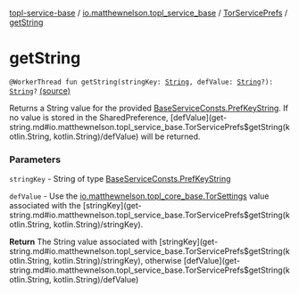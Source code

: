 [topl-service-base](../../index.md) / [io.matthewnelson.topl_service_base](../index.md) / [TorServicePrefs](index.md) / [getString](./get-string.md)

# getString

`@WorkerThread fun getString(stringKey: `[`String`](https://kotlinlang.org/api/latest/jvm/stdlib/kotlin/-string/index.html)`, defValue: `[`String`](https://kotlinlang.org/api/latest/jvm/stdlib/kotlin/-string/index.html)`?): `[`String`](https://kotlinlang.org/api/latest/jvm/stdlib/kotlin/-string/index.html)`?` [(source)](https://github.com/05nelsonm/TorOnionProxyLibrary-Android/blob/master/topl-service-base/src/main/java/io/matthewnelson/topl_service_base/TorServicePrefs.kt#L207)

Returns a String value for the provided [BaseServiceConsts.PrefKeyString](../-base-service-consts/-pref-key-string/index.md). If no
value is stored in the SharedPreference, [defValue](get-string.md#io.matthewnelson.topl_service_base.TorServicePrefs$getString(kotlin.String, kotlin.String)/defValue) will be returned.

### Parameters

`stringKey` - String of type [BaseServiceConsts.PrefKeyString](../-base-service-consts/-pref-key-string/index.md)

`defValue` - Use the [io.matthewnelson.topl_core_base.TorSettings](../../..//topl-core-base/io.matthewnelson.topl_core_base/-tor-settings/index.md) value
associated with the [stringKey](get-string.md#io.matthewnelson.topl_service_base.TorServicePrefs$getString(kotlin.String, kotlin.String)/stringKey).

**Return**
The String value associated with [stringKey](get-string.md#io.matthewnelson.topl_service_base.TorServicePrefs$getString(kotlin.String, kotlin.String)/stringKey), otherwise [defValue](get-string.md#io.matthewnelson.topl_service_base.TorServicePrefs$getString(kotlin.String, kotlin.String)/defValue)

